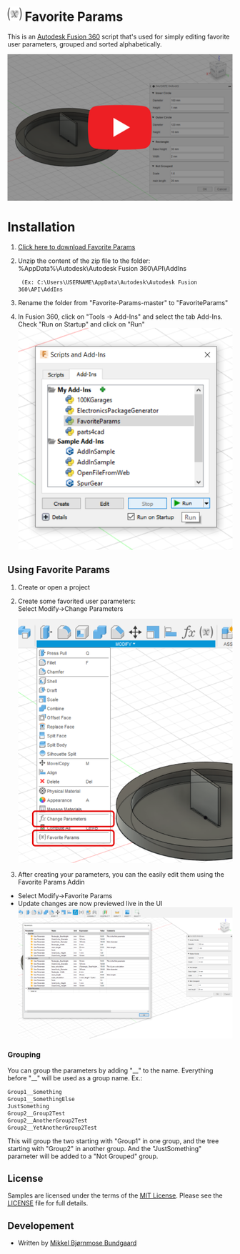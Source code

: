 # ![](./resources/32x32.png) Favorite Params

This is an [Autodesk Fusion 360](http://fusion360.autodesk.com/) script that's used for simply editing favorite user parameters, grouped and sorted alphabetically.


[![](./resources/cover_image_play.png)](http://www.youtube.com/watch?v=4voiojYiIVk "FavoriteParams Preview")

# Installation
1. [Click here to download Favorite Params](https://github.com/Maaggel/Favorite-Params/archive/master.zip)
2. Unzip the content of the zip file to the folder: %AppData%\Autodesk\Autodesk Fusion 360\API\AddIns

        (Ex: C:\Users\USERNAME\AppData\Autodesk\Autodesk Fusion 360\API\AddIns
3. Rename the folder from "Favorite-Params-master" to "FavoriteParams"
4. In Fusion 360, click on "Tools -> Add-Ins" and select the tab Add-Ins. Check "Run on Startup" and click on "Run"
    ![Run Addin](./resources/add_addin.png)

## Using Favorite Params
1. Create or open a project
2. Create some favorited user parameters:  
Select Modify->Change Parameters

    ![Change Parameters](./resources/dropdown.png)
3. After creating your parameters, you can the easily edit them using the Favorite Params Addin
  - Select Modify->Favorite Params
  - Update changes are now previewed live in the UI
    ![Change Parameters](./resources/params_compare.png)

### Grouping
You can group the parameters by adding \"\_\_\" to the name. Everything before \"\_\_\" will be used as a group name. Ex.:
```
Group1__Something
Group1__SomethingElse
JustSomething
Group2__Group2Test
Group2__AnotherGroup2Test
Group2__YetAnotherGroup2Test
```
This will group the two starting with "Group1" in one group, and the tree starting with "Group2" in another group. And the "JustSomething" parameter will be added to a "Not Grouped" group.


## License
Samples are licensed under the terms of the [MIT License](http://opensource.org/licenses/MIT). Please see the [LICENSE](LICENSE) file for full details.

## Developement
- Written by [Mikkel Bjørnmose Bundgaard](https://github.com/Maaggel)
